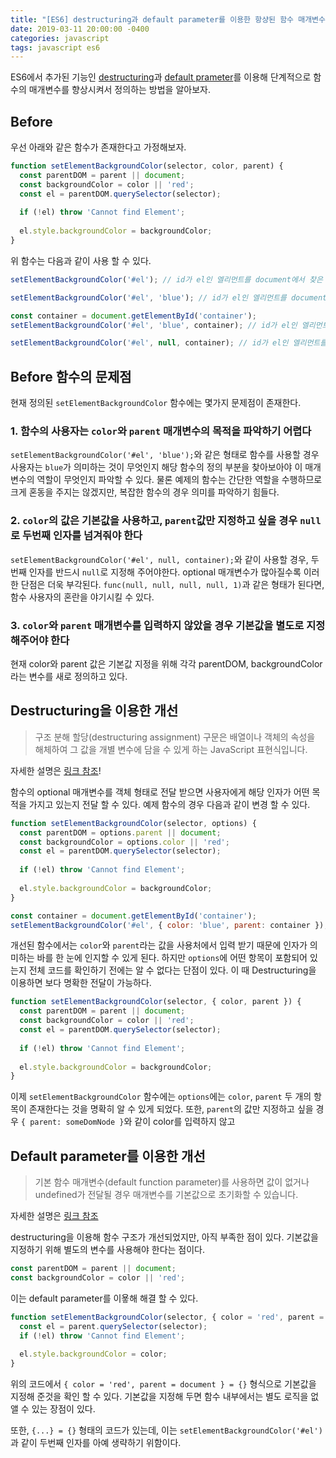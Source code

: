```yaml
---
title: "[ES6] destructuring과 default parameter를 이용한 항샹된 함수 매개변수 정의 방법"
date: 2019-03-11 20:00:00 -0400
categories: javascript
tags: javascript es6 
---
```


ES6에서 추가된 기능인 [destructuring][link-destructuring]과 [default prameter][link-default-parameter]를 이용해 단계적으로 함수의 매개변수를 향상시켜서 정의하는 방법을 알아보자.

## Before

우선 아래와 같은 함수가 존재한다고 가정해보자.

```js
function setElementBackgroundColor(selector, color, parent) {
  const parentDOM = parent || document;
  const backgroundColor = color || 'red';
  const el = parentDOM.querySelector(selector);
  
  if (!el) throw 'Cannot find Element';
  
  el.style.backgroundColor = backgroundColor;
}
```

위 함수는 다음과 같이 사용 할 수 있다.

```js
setElementBackgroundColor('#el'); // id가 el인 엘리먼트를 document에서 찾은 뒤 배경색을 red로 변경

setElementBackgroundColor('#el', 'blue'); // id가 el인 엘리먼트를 document에서 찾은 뒤 배경색을 blue로 변경

const container = document.getElementById('container');
setElementBackgroundColor('#el', 'blue', container); // id가 el인 엘리먼트를 container에서 찾은 뒤 배경색을 blue로 변경

setElementBackgroundColor('#el', null, container); // id가 el인 엘리먼트를 container에서 찾은 뒤 배경색을 red로 변경
```

## Before 함수의 문제점

현재 정의된 ``setElementBackgroundColor`` 함수에는 몇가지 문제점이 존재한다.

### 1. 함수의 사용자는 ``color``와 ``parent`` 매개변수의 목적을 파악하기 어렵다

``setElementBackgroundColor('#el', 'blue');``와 같은 형태로 함수를 사용할 경우 사용자는 ``blue``가 의미하는 것이 무엇인지 해당 함수의 정의 부분을 찾아보아야 이 매개변수의 역할이 무엇인지 파악할 수 있다. 물론 예제의 함수는 간단한 역할을 수행하므로 크게 혼동을 주지는 않겠지만, 복잡한 함수의 경우 의미를 파악하기 힘들다.

### 2. ``color``의 값은 기본값을 사용하고, ``parent``값만 지정하고 싶을 경우 ``null``로 두번째 인자를 넘겨줘야 한다

``setElementBackgroundColor('#el', null, container);``와 같이 사용할 경우, 두번째 인자를 반드시 `null`로 지정해 주어야한다. optional 매개변수가 많아질수록 이러한 단점은 더욱 부각된다. ``func(null, null, null, null, 1)``과 같은 형태가 된다면, 함수 사용자의 혼란을 야기시킬 수 있다.

### 3. `color`와 `parent` 매개변수를 입력하지 않았을 경우 기본값을 별도로 지정해주어야 한다

현재 color와 parent 값은 기본값 지정을 위해 각각 parentDOM, backgroundColor라는 변수를 새로 정의하고 있다.

## Destructuring을 이용한 개선

> 구조 분해 할당(destructuring assignment) 구문은 배열이나 객체의 속성을 해체하여 그 값을 개별 변수에 담을 수 있게 하는 JavaScript 표현식입니다.

자세한 설명은 [링크 참조][link-destructuring]!

함수의 optional 매개변수를 객체 형태로 전달 받으면 사용자에게 해당 인자가 어떤 목적을 가지고 있는지 전달 할 수 있다.
예제 함수의 경우 다음과 같이 변경 할 수 있다.

```js
function setElementBackgroundColor(selector, options) {
  const parentDOM = options.parent || document;
  const backgroundColor = options.color || 'red';
  const el = parentDOM.querySelector(selector);
  
  if (!el) throw 'Cannot find Element';
  
  el.style.backgroundColor = backgroundColor;
}

const container = document.getElementById('container');
setElementBackgroundColor('#el', { color: 'blue', parent: container });
```

개선된 함수에서는 `color`와 `parent`라는 값을 사용처에서 입력 받기 때문에 인자가 의미하는 바를 한 눈에 인지할 수 있게 된다.
하지만 `options`에 어떤 항목이 포함되어 있는지 전체 코드를 확인하기 전에는 알 수 없다는 단점이 있다. 이 때 Destructuring을 이용하면 보다 명확한 전달이 가능하다.

```js
function setElementBackgroundColor(selector, { color, parent }) {
  const parentDOM = parent || document;
  const backgroundColor = color || 'red';
  const el = parentDOM.querySelector(selector);
  
  if (!el) throw 'Cannot find Element';
  
  el.style.backgroundColor = backgroundColor;
}
```

이제 `setElementBackgroundColor` 함수에는 `options`에는 `color`, `parent` 두 개의 항목이 존재한다는 것을 명확히 알 수 있게 되었다.
또한, `parent`의 값만 지정하고 싶을 경우 `{ parent: someDomNode }`와 같이 color를 입력하지 않고 

## Default parameter를 이용한 개선

> 기본 함수 매개변수(default function parameter)를 사용하면 값이 없거나 undefined가 전달될 경우 매개변수를 기본값으로 초기화할 수 있습니다.

자세한 설명은 [링크 참조][link-default-parameter]

destructuring을 이용해 함수 구조가 개선되었지만, 아직 부족한 점이 있다. 기본값을 지정하기 위해 별도의 변수를 사용해야 한다는 점이다.

```js
const parentDOM = parent || document;
const backgroundColor = color || 'red';
```

이는 default parameter를 이욯해 해결 할 수 있다.

```js
function setElementBackgroundColor(selector, { color = 'red', parent = document } = {}) {
  const el = parent.querySelector(selector);
  if (!el) throw 'Cannot find Element';
  
  el.style.backgroundColor = color;
}
```

위의 코드에서 `{ color = 'red', parent = document } = {}` 형식으로 기본값을 지정해 준것을 확인 할 수 있다.
기본값을 지정해 두면 함수 내부에서는 별도 로직을 없앨 수 있는 장점이 있다.

또한, `{...} = {}` 형태의 코드가 있는데, 이는 `setElementBackgroundColor('#el')`과 같이 두번째 인자를 아예 생략하기 위함이다.

[link-destructuring]: https://developer.mozilla.org/ko/docs/Web/JavaScript/Reference/Operators/Destructuring_assignment
[link-default-parameter]: https://developer.mozilla.org/ko/docs/Web/JavaScript/Reference/Functions/Default_parameters